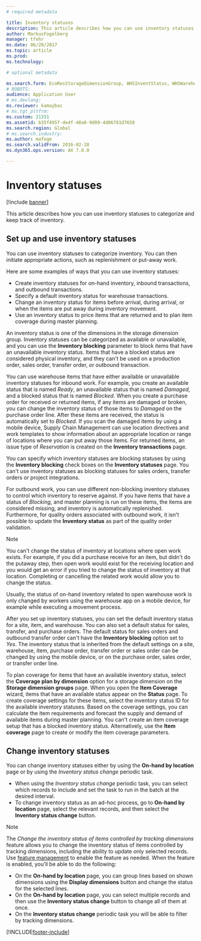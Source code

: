 ```yaml
---
# required metadata

title: Inventory statuses
description: This article describes how you can use inventory statuses to categorize and keep track of inventory.
author: MarkusFogelberg
manager: tfehr
ms.date: 06/20/2017
ms.topic: article
ms.prod:
ms.technology:

# optional metadata

ms.search.form: EcoResStorageDimensionGroup, WHSInventStatus, WHSWarehouseStatusChange
# ROBOTS:
audience: Application User
# ms.devlang:
ms.reviewer: kamaybac
# ms.tgt_pltfrm:
ms.custom: 21331
ms.assetid: b35f495f-de4f-48a0-9d09-4d06781d7650
ms.search.region: Global
# ms.search.industry:
ms.author: mafoge
ms.search.validFrom: 2016-02-28
ms.dyn365.ops.version: AX 7.0.0

---
```


# Inventory statuses

[!include [banner](../includes/banner.md)]

This article describes how you can use inventory statuses to categorize and keep track of inventory.

## Set up and use inventory statuses

You can use inventory statuses to categorize inventory. You can then initiate appropriate actions, such as replenishment or put-away work.

Here are some examples of ways that you can use inventory statuses:

- Create inventory statuses for on-hand inventory, inbound transactions, and outbound transactions.
- Specify a default inventory status for warehouse transactions.
- Change an inventory status for items before arrival, during arrival, or when the items are put away during inventory movement.
- Use an inventory status to price items that are returned and to plan item coverage during master planning.

An inventory status is one of the dimensions in the storage dimension group. Inventory statuses can be categorized as available or unavailable, and you can use the **Inventory blocking** parameter to block items that have an unavailable inventory status. Items that have a blocked status are considered physical inventory, and they can't be used on a production order, sales order, transfer order, or outbound transaction.

You can use warehouse items that have either available or unavailable inventory statuses for inbound work. For example, you create an available status that is named *Ready*, an unavailable status that is named *Damaged*, and a blocked status that is named *Blocked*. When you create a purchase order for received or returned items, if any items are damaged or broken, you can change the inventory status of those items to *Damaged* on the purchase order line. After these items are received, the status is automatically set to *Blocked*. If you scan the damaged items by using a mobile device, Supply Chain Management can use location directives and work templates to show information about an appropriate location or range of locations where you can put away those items. For returned items, an issue type of *Reservation* is created on the **Inventory transactions** page.

You can specify which inventory statuses are blocking statuses by using the **Inventory blocking** check boxes on the **Inventory statuses** page. You can't use inventory statuses as blocking statuses for sales orders, transfer orders  or project integrations.

For outbound work, you can use different non-blocking inventory statuses to control which inventory to reserve against. If you have items that have a status of *Blocking*, and master planning is run on these items, the items are considered missing, and inventory is automatically replenished. Furthermore, for quality orders associated with outbound work, it isn't possible to update the **Inventory status** as part of the quality order validation.

> [!NOTE]
> You can't change the status of inventory at locations where open work exists. For example, if you did a purchase receive for an item, but didn't do the putaway step, then open work would exist for the receiving location and you would get an error if you tried to change the status of inventory at that location. Completing or cancelling the related work would allow you to change the status.
>
> Usually, the status of on-hand inventory related to open warehouse work is only changed by workers using the warehouse app on a mobile device, for example while executing a movement process.

After you set up inventory statuses, you can set the default inventory status for a site, item, and warehouse. You can also set a default status for sales, transfer, and purchase orders. The default status for sales orders and outbound transfer order can't have the **Inventory blocking** option set to *Yes*. The inventory status that is inherited from the default settings on a site, warehouse, item, purchase order, transfer order or sales order can be changed by using the mobile device, or on the purchase order, sales order, or transfer order line.

To plan coverage for items that have an available inventory status, select the **Coverage plan by dimension** option for a storage dimension on the **Storage dimension groups** page. When you open the **Item Coverage** wizard, items that have an available status appear on the **Status** page. To create coverage settings for these items, select the inventory status ID for the available inventory statuses. Based on the coverage settings, you can calculate the item requirements and forecast the supply and demand of available items during master planning. You can't create an item coverage setup that has a blocked inventory status. Alternatively, use the **Item coverage** page to create or modify the item coverage parameters.

## Change inventory statuses

You can change inventory statuses either by using the **On-hand by location** page or by using the *Inventory status change* periodic task.

- When using the *Inventory status change* periodic task, you can select which records to include and set the task to run in the batch at the desired interval.
- To change inventory status as an ad-hoc process, go to **On-hand by location** page, select the relevant records, and then select the **Inventory status change** button.

> [!NOTE]
> The *Change the inventory status of items controlled by tracking dimensions* feature allows you to change the inventory status of items controlled by tracking dimensions, including the ability to update only selected records. Use [feature management](../../fin-ops-core/fin-ops/get-started/feature-management/feature-management-overview.md) to enable the feature as needed. When the feature is enabled, you'll be able to do the following:
>
> - On the **On-hand by location** page, you can group lines based on shown dimensions using the **Display dimensions** button and change the status for the selected lines.
> - On the **On-hand by location** page, you can select multiple records and then use the **Inventory status change** button to change all of them at once.
> - On the **Inventory status change** periodic task you will be able to filter by tracking dimensions.


[!INCLUDE[footer-include](../../includes/footer-banner.md)]

